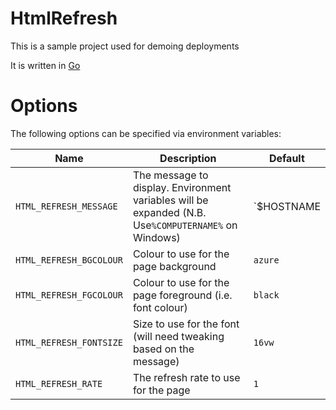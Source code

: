 # HtmlRefresh

This is a sample project used for demoing deployments

It is written in [Go](http://golang.org)

# Options

The following options can be specified via environment variables:


|Name|Description|Default|
|-|-|-|
|`HTML_REFRESH_MESSAGE`|The message to display. Environment variables will be expanded (N.B. Use`%COMPUTERNAME%` on Windows)|`$HOSTNAME|
|`HTML_REFRESH_BGCOLOUR`|Colour to use for the page background|`azure`|
|`HTML_REFRESH_FGCOLOUR`|Colour to use for the page foreground (i.e. font colour)|`black`|
|`HTML_REFRESH_FONTSIZE`|Size to use for the font (will need tweaking based on the message)|`16vw`|
|`HTML_REFRESH_RATE`|The refresh rate to use for the page|`1`|